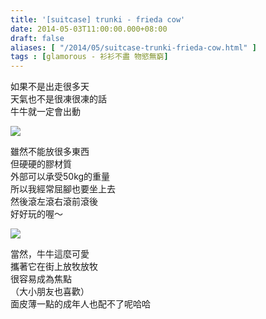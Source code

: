 ```yaml
---
title: '[suitcase] trunki - frieda cow'
date: 2014-05-03T11:00:00.000+08:00
draft: false
aliases: [ "/2014/05/suitcase-trunki-frieda-cow.html" ]
tags : [glamorous - 衫衫不盡 物慾無窮]
---
```


如果不是出走很多天  
天氣也不是很凍很凍的話  
牛牛就一定會出動  

![](/images/trunki1.jpg)

雖然不能放很多東西  
但硬硬的膠材質  
外部可以承受50kg的重量  
所以我經常屈腳也要坐上去  
然後滾左滾右滾前滾後  
好好玩的喔～

![](/images/trunki.jpg)

當然，牛牛這麼可愛  
攜著它在街上放牧放牧  
很容易成為焦點  
（大小朋友也喜歡）  
面皮薄一點的成年人也配不了呢哈哈
